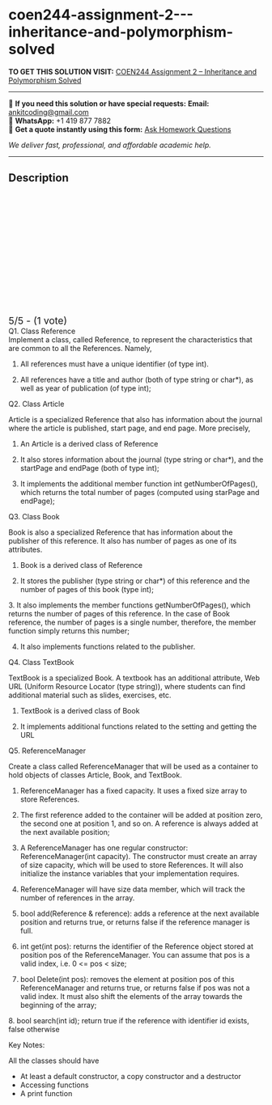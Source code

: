 # coen244-assignment-2---inheritance-and-polymorphism-solved
**TO GET THIS SOLUTION VISIT:** [COEN244 Assignment 2 – Inheritance and Polymorphism Solved](https://www.ankitcodinghub.com/product/coen244-assignment-2-inheritance-and-polymorphism-solved/)


---

📩 **If you need this solution or have special requests:** **Email:** ankitcoding@gmail.com  
📱 **WhatsApp:** +1 419 877 7882  
📄 **Get a quote instantly using this form:** [Ask Homework Questions](https://www.ankitcodinghub.com/services/ask-homework-questions/)

*We deliver fast, professional, and affordable academic help.*

---

<h2>Description</h2>



<div class="kk-star-ratings kksr-auto kksr-align-center kksr-valign-top" data-payload="{&quot;align&quot;:&quot;center&quot;,&quot;id&quot;:&quot;96236&quot;,&quot;slug&quot;:&quot;default&quot;,&quot;valign&quot;:&quot;top&quot;,&quot;ignore&quot;:&quot;&quot;,&quot;reference&quot;:&quot;auto&quot;,&quot;class&quot;:&quot;&quot;,&quot;count&quot;:&quot;1&quot;,&quot;legendonly&quot;:&quot;&quot;,&quot;readonly&quot;:&quot;&quot;,&quot;score&quot;:&quot;5&quot;,&quot;starsonly&quot;:&quot;&quot;,&quot;best&quot;:&quot;5&quot;,&quot;gap&quot;:&quot;4&quot;,&quot;greet&quot;:&quot;Rate this product&quot;,&quot;legend&quot;:&quot;5\/5 - (1 vote)&quot;,&quot;size&quot;:&quot;24&quot;,&quot;title&quot;:&quot;COEN244 Assignment 2 - Inheritance and Polymorphism Solved&nbsp;&quot;,&quot;width&quot;:&quot;138&quot;,&quot;_legend&quot;:&quot;{score}\/{best} - ({count} {votes})&quot;,&quot;font_factor&quot;:&quot;1.25&quot;}">

<div class="kksr-stars">

<div class="kksr-stars-inactive">
            <div class="kksr-star" data-star="1" style="padding-right: 4px">


<div class="kksr-icon" style="width: 24px; height: 24px;"></div>
        </div>
            <div class="kksr-star" data-star="2" style="padding-right: 4px">


<div class="kksr-icon" style="width: 24px; height: 24px;"></div>
        </div>
            <div class="kksr-star" data-star="3" style="padding-right: 4px">


<div class="kksr-icon" style="width: 24px; height: 24px;"></div>
        </div>
            <div class="kksr-star" data-star="4" style="padding-right: 4px">


<div class="kksr-icon" style="width: 24px; height: 24px;"></div>
        </div>
            <div class="kksr-star" data-star="5" style="padding-right: 4px">


<div class="kksr-icon" style="width: 24px; height: 24px;"></div>
        </div>
    </div>

<div class="kksr-stars-active" style="width: 138px;">
            <div class="kksr-star" style="padding-right: 4px">


<div class="kksr-icon" style="width: 24px; height: 24px;"></div>
        </div>
            <div class="kksr-star" style="padding-right: 4px">


<div class="kksr-icon" style="width: 24px; height: 24px;"></div>
        </div>
            <div class="kksr-star" style="padding-right: 4px">


<div class="kksr-icon" style="width: 24px; height: 24px;"></div>
        </div>
            <div class="kksr-star" style="padding-right: 4px">


<div class="kksr-icon" style="width: 24px; height: 24px;"></div>
        </div>
            <div class="kksr-star" style="padding-right: 4px">


<div class="kksr-icon" style="width: 24px; height: 24px;"></div>
        </div>
    </div>
</div>


<div class="kksr-legend" style="font-size: 19.2px;">
            5/5 - (1 vote)    </div>
    </div>
<div class="page" title="Page 1">
<div class="layoutArea">
<div class="column">
Q1. Class Reference

</div>
</div>
<div class="layoutArea">
<div class="column">
Implement a class, called Reference, to represent the characteristics that are common to all the References. Namely,

1. All references must have a unique identifier (of type int).

2. All references have a title and author (both of type string or char*), as well as year of publication (of type int);

Q2. Class Article

Article is a specialized Reference that also has information about the journal where the article is published, start page, and end page. More precisely,

1. An Article is a derived class of Reference

2. It also stores information about the journal (type string or char*), and the startPage and endPage (both of type int);

3. It implements the additional member function int getNumberOfPages(), which returns the total number of pages (computed using starPage and endPage);

Q3. Class Book

Book is also a specialized Reference that has information about the publisher of this reference. It also has number of pages as one of its attributes.

1. Book is a derived class of Reference

2. It stores the publisher (type string or char*) of this reference and the number of pages of this book (type int);

</div>
</div>
</div>
<div class="page" title="Page 2">
<div class="layoutArea">
<div class="column">
3. It also implements the member functions getNumberOfPages(), which returns the number of pages of this reference. In the case of Book reference, the number of pages is a single number, therefore, the member function simply returns this number;

4. It also implements functions related to the publisher.

Q4. Class TextBook

TextBook is a specialized Book. A textbook has an additional attribute, Web URL (Uniform Resource Locator (type string)), where students can find additional material such as slides, exercises, etc.

1. TextBook is a derived class of Book

2. It implements additional functions related to the setting and getting the URL

Q5. ReferenceManager

Create a class called ReferenceManager that will be used as a container to hold objects of classes Article, Book, and TextBook.

1. ReferenceManager has a fixed capacity. It uses a fixed size array to store References.

2. The first reference added to the container will be added at position zero, the second one at position 1, and so on. A reference is always added at the next available position;

3. A ReferenceManager has one regular constructor: ReferenceManager(int capacity). The constructor must create an array of size capacity, which will be used to store References. It will also initialize the instance variables that your implementation requires.

4. ReferenceManager will have size data member, which will track the number of references in the array.

5. bool add(Reference &amp; reference): adds a reference at the next available position and returns true, or returns false if the reference manager is full.

6. int get(int pos): returns the identifier of the Reference object stored at position pos of the ReferenceManager. You can assume that pos is a valid index, i.e. 0 &lt;= pos &lt; size;

7. bool Delete(int pos): removes the element at position pos of this ReferenceManager and returns true, or returns false if pos was not a valid index. It must also shift the elements of the array towards the beginning of the array;

</div>
</div>
</div>
<div class="page" title="Page 3">
<div class="layoutArea">
<div class="column">
8. bool search(int id); return true if the reference with identifier id exists, false otherwise

Key Notes:

All the classes should have

<ul>
<li>At least a default constructor, a copy constructor and a destructor</li>
<li>Accessing functions</li>
<li>A print function</li>
</ul>
</div>
</div>
<div class="layoutArea"></div>
</div>

